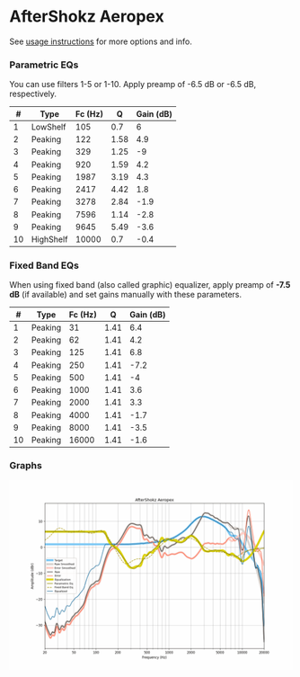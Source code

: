# AfterShokz Aeropex
See [usage instructions](https://github.com/jaakkopasanen/AutoEq#usage) for more options and info.

### Parametric EQs
You can use filters 1-5 or 1-10. Apply preamp of -6.5 dB or -6.5 dB, respectively.

|   # | Type      |   Fc (Hz) |    Q |   Gain (dB) |
|-----|-----------|-----------|------|-------------|
|   1 | LowShelf  |       105 | 0.7  |         6   |
|   2 | Peaking   |       122 | 1.58 |         4.9 |
|   3 | Peaking   |       329 | 1.25 |        -9   |
|   4 | Peaking   |       920 | 1.59 |         4.2 |
|   5 | Peaking   |      1987 | 3.19 |         4.3 |
|   6 | Peaking   |      2417 | 4.42 |         1.8 |
|   7 | Peaking   |      3278 | 2.84 |        -1.9 |
|   8 | Peaking   |      7596 | 1.14 |        -2.8 |
|   9 | Peaking   |      9645 | 5.49 |        -3.6 |
|  10 | HighShelf |     10000 | 0.7  |        -0.4 |

### Fixed Band EQs
When using fixed band (also called graphic) equalizer, apply preamp of **-7.5 dB** (if available) and set gains manually with these parameters.

|   # | Type    |   Fc (Hz) |    Q |   Gain (dB) |
|-----|---------|-----------|------|-------------|
|   1 | Peaking |        31 | 1.41 |         6.4 |
|   2 | Peaking |        62 | 1.41 |         4.2 |
|   3 | Peaking |       125 | 1.41 |         6.8 |
|   4 | Peaking |       250 | 1.41 |        -7.2 |
|   5 | Peaking |       500 | 1.41 |        -4   |
|   6 | Peaking |      1000 | 1.41 |         3.6 |
|   7 | Peaking |      2000 | 1.41 |         3.3 |
|   8 | Peaking |      4000 | 1.41 |        -1.7 |
|   9 | Peaking |      8000 | 1.41 |        -3.5 |
|  10 | Peaking |     16000 | 1.41 |        -1.6 |

### Graphs
![](./AfterShokz%20Aeropex.png)
